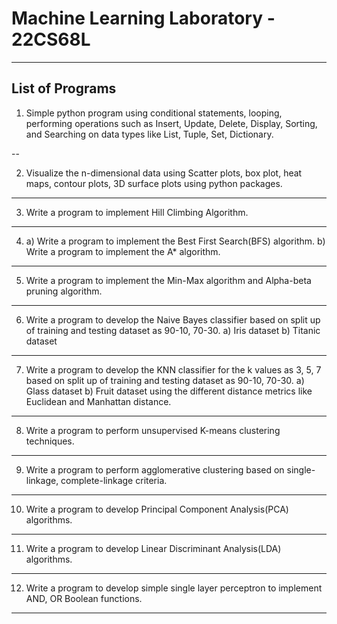 # Machine Learning Laboratory - 22CS68L 

---

## List of Programs

1. Simple python program using conditional statements, looping, performing operations such as Insert, Update, Delete, Display, Sorting, and Searching on data types like List, Tuple, Set, Dictionary.

--

2. Visualize the n-dimensional data using Scatter plots, box plot, heat maps, contour plots, 3D surface plots using python packages.

---

3. Write a program to implement Hill Climbing Algorithm. 

---

4. a) Write a program to implement the Best First Search(BFS) algorithm.
   b) Write a program to implement the A* algorithm.

---

5. Write a program to implement the Min-Max algorithm and Alpha-beta pruning algorithm.

---

6. Write a program to develop the Naive Bayes classifier based on split up of training and testing dataset as 90-10, 70-30.
   a) Iris dataset
   b) Titanic dataset

---

7. Write a program to develop the KNN classifier for the k values as 3, 5, 7 based on split up of training and testing dataset as 90-10, 70-30.
   a) Glass dataset
   b) Fruit dataset
   using the different distance metrics like Euclidean and Manhattan distance.

---

8. Write a program to perform unsupervised K-means clustering techniques. 

---

9. Write a program to perform agglomerative clustering based on single-linkage, complete-linkage criteria.

---

10. Write a program to develop Principal Component Analysis(PCA) algorithms.

---

11. Write a program to develop Linear Discriminant Analysis(LDA) algorithms.

---

12. Write a program to develop simple single layer perceptron to implement AND, OR Boolean functions.

---

